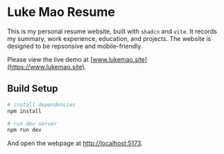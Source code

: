 # Luke Mao Resume

This is my personal resume website, built with `shadcn` and `vite`. It records my summary, work experience, education, and projects. The website is designed to be repsonsive and mobile-friendly. 

Please view the live demo at [www.lukemao.site](https://www.lukemao.site).

## Build Setup

```bash
# install dependencies
npm install

# run dev server
npm run dev
``` 

And open the webpage at [http://localhost:5173](http://localhost:5173).
